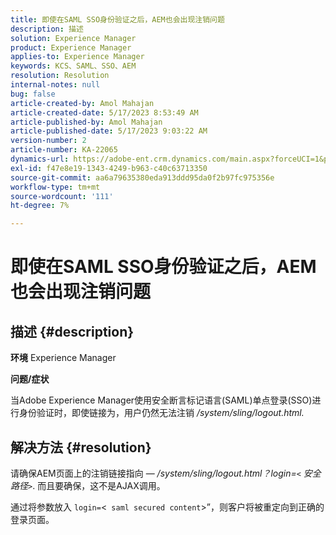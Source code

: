 ```yaml
---
title: 即使在SAML SSO身份验证之后，AEM也会出现注销问题
description: 描述
solution: Experience Manager
product: Experience Manager
applies-to: Experience Manager
keywords: KCS、SAML、SSO、AEM
resolution: Resolution
internal-notes: null
bug: false
article-created-by: Amol Mahajan
article-created-date: 5/17/2023 8:53:49 AM
article-published-by: Amol Mahajan
article-published-date: 5/17/2023 9:03:22 AM
version-number: 2
article-number: KA-22065
dynamics-url: https://adobe-ent.crm.dynamics.com/main.aspx?forceUCI=1&pagetype=entityrecord&etn=knowledgearticle&id=35968450-90f4-ed11-8848-6045bd006d92
exl-id: f47e8e19-1343-4249-b963-c40c63713350
source-git-commit: aa6a79635380eda913ddd95da0f2b97fc975356e
workflow-type: tm+mt
source-wordcount: '111'
ht-degree: 7%

---
```


# 即使在SAML SSO身份验证之后，AEM也会出现注销问题

## 描述 {#description}

<b>环境</b>
Experience Manager

<b>问题/症状</b>

当Adobe Experience Manager使用安全断言标记语言(SAML)单点登录(SSO)进行身份验证时，即使链接为，用户仍然无法注销 */system/sling/logout.html.*


## 解决方法 {#resolution}


请确保AEM页面上的注销链接指向 —  */system/sling/logout.html？login=`<` 安全路径`>`*. 而且要确保，这不是AJAX调用。

通过将参数放入 `login=`&lt;` saml secured content`>”，则客户将被重定向到正确的登录页面。
